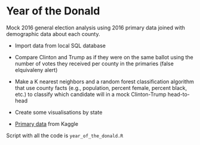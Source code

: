 # Year of the Donald
Mock 2016 general election analysis using 2016 primary data joined with demographic data about each county.

* Import data from local SQL database
* Compare Clinton and Trump as if they were on the same ballot using the number of votes they received per county in the primaries (false elquivaleny alert)
* Make a K nearest neighbors and a random forest classification algorithm that use county facts (e.g., population, percent female, percent black, etc.) to classify which candidate will  in a mock Clinton-Trump head-to-head
* Create some visualisations by state  

* [Primary data](https://www.kaggle.com/benhamner/2016-us-election) from Kaggle  

Script with all the code is `year_of_the_donald.R`